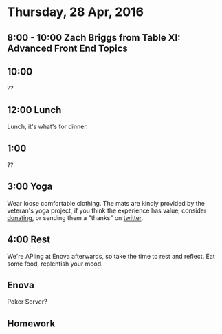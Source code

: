 Thursday, 28 Apr, 2016
======================

8:00 - 10:00 Zach Briggs from Table XI: Advanced Front End Topics
-----------------------------------------------------------------

10:00
-----

??


12:00 Lunch
-----------

Lunch, it's what's for dinner.


1:00
----

??

3:00 Yoga
---------

Wear loose comfortable clothing.
The mats are kindly provided by the veteran's yoga project,
if you think the experience has value, consider [donating](http://www.veteransyogaproject.org/donate.html),
or sending them a "thanks" on [twitter](https://twitter.com/veteransyoga).

4:00 Rest
---------

We're APIing at Enova afterwards,
so take the time to rest and reflect.
Eat some food, replentish your mood.


Enova
-----

Poker Server?

Homework
--------
